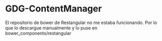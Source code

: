 GDG-ContentManager
==================

El repositorio de bower de Restangular no me estaba funcionando. Por lo que lo descargue manualmente y lo puse en bower_components/restangular